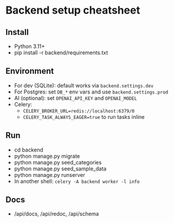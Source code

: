 # Backend setup cheatsheet

## Install
- Python 3.11+
- pip install -r backend/requirements.txt

## Environment
- For dev (SQLite): default works via `backend.settings.dev`
- For Postgres: set `DB_*` env vars and use `backend.settings.prod`
- AI (optional): set `OPENAI_API_KEY` and `OPENAI_MODEL`
- Celery:
  - `CELERY_BROKER_URL=redis://localhost:6379/0`
  - `CELERY_TASK_ALWAYS_EAGER=true` to run tasks inline

## Run
- cd backend
- python manage.py migrate
- python manage.py seed_categories
- python manage.py seed_sample_data
- python manage.py runserver
- In another shell: `celery -A backend worker -l info`

## Docs
- /api/docs, /api/redoc, /api/schema

